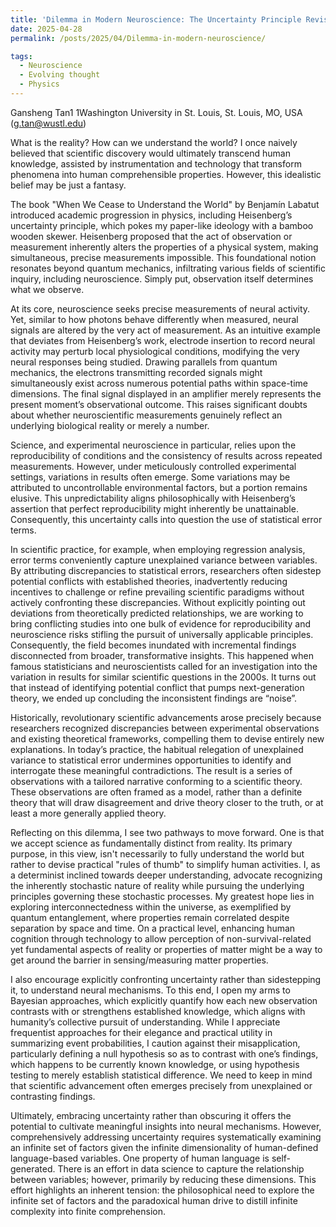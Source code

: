 ```yaml
---
title: 'Dilemma in Modern Neuroscience: The Uncertainty Principle Revisited'
date: 2025-04-28
permalink: /posts/2025/04/Dilemma-in-modern-neuroscience/

tags:
  - Neuroscience
  - Evolving thought
  - Physics
---
```


Gansheng Tan1
1Washington University in St. Louis, St. Louis, MO, USA (g.tan@wustl.edu)


What is the reality? How can we understand the world? I once naively believed that scientific discovery would ultimately transcend human knowledge, assisted by instrumentation and technology that transform phenomena into human comprehensible properties. However, this idealistic belief may be just a fantasy.

The book "When We Cease to Understand the World" by Benjamín Labatut introduced academic progression in physics, including Heisenberg’s uncertainty principle, which pokes my paper-like ideology with a bamboo wooden skewer. Heisenberg proposed that the act of observation or measurement inherently alters the properties of a physical system, making simultaneous, precise measurements impossible. This foundational notion resonates beyond quantum mechanics, infiltrating various fields of scientific inquiry, including neuroscience. Simply put, observation itself determines what we observe.

At its core, neuroscience seeks precise measurements of neural activity. Yet, similar to how photons behave differently when measured, neural signals are altered by the very act of measurement. As an intuitive example that deviates from Heisenberg’s work, electrode insertion to record neural activity may perturb local physiological conditions, modifying the very neural responses being studied. Drawing parallels from quantum mechanics, the electrons transmitting recorded signals might simultaneously exist across numerous potential paths within space-time dimensions. The final signal displayed in an amplifier merely represents the present moment’s observational outcome. This raises significant doubts about whether neuroscientific measurements genuinely reflect an underlying biological reality or merely a number.

Science, and experimental neuroscience in particular, relies upon the reproducibility of conditions and the consistency of results across repeated measurements. However, under meticulously controlled experimental settings, variations in results often emerge. Some variations may be attributed to uncontrollable environmental factors, but a portion remains elusive. This unpredictability aligns philosophically with Heisenberg’s assertion that perfect reproducibility might inherently be unattainable. Consequently, this uncertainty calls into question the use of statistical error terms.

In scientific practice, for example, when employing regression analysis, error terms conveniently capture unexplained variance between variables. By attributing discrepancies to statistical errors, researchers often sidestep potential conflicts with established theories, inadvertently reducing incentives to challenge or refine prevailing scientific paradigms without actively confronting these discrepancies. Without explicitly pointing out deviations from theoretically predicted relationships, we are working to bring conflicting studies into one bulk of evidence for reproducibility and neuroscience risks stifling the pursuit of universally applicable principles. Consequently, the field becomes inundated with incremental findings disconnected from broader, transformative insights. This happened when famous statisticians and neuroscientists called for an investigation into the variation in results for similar scientific questions in the 2000s. It turns out that instead of identifying potential conflict that pumps next-generation theory, we ended up concluding the inconsistent findings are “noise”.

Historically, revolutionary scientific advancements arose precisely because researchers recognized discrepancies between experimental observations and existing theoretical frameworks, compelling them to devise entirely new explanations. In today’s practice, the habitual relegation of unexplained variance to statistical error undermines opportunities to identify and interrogate these meaningful contradictions. The result is a series of observations with a tailored narrative conforming to a scientific theory. These observations are often framed as a model, rather than a definite theory that will draw disagreement and drive theory closer to the truth, or at least a more generally applied theory. 

Reflecting on this dilemma, I see two pathways to move forward. One is that we accept science as fundamentally distinct from reality. Its primary purpose, in this view, isn't necessarily to fully understand the world but rather to devise practical "rules of thumb" to simplify human activities. I, as a determinist inclined towards deeper understanding, advocate recognizing the inherently stochastic nature of reality while pursuing the underlying principles governing these stochastic processes. My greatest hope lies in exploring interconnectedness within the universe, as exemplified by quantum entanglement, where properties remain correlated despite separation by space and time. On a practical level, enhancing human cognition through technology to allow perception of non-survival-related yet fundamental aspects of reality or properties of matter might be a way to get around the barrier in sensing/measuring matter properties. 

I also encourage explicitly confronting uncertainty rather than sidestepping it, to understand neural mechanisms. To this end, I open my arms to Bayesian approaches, which explicitly quantify how each new observation contrasts with or strengthens established knowledge, which aligns with humanity’s collective pursuit of understanding. While I appreciate frequentist approaches for their elegance and practical utility in summarizing event probabilities, I caution against their misapplication, particularly defining a null hypothesis so as to contrast with one’s findings, which happens to be currently known knowledge, or using hypothesis testing to merely establish statistical difference. We need to keep in mind that scientific advancement often emerges precisely from unexplained or contrasting findings. 

Ultimately, embracing uncertainty rather than obscuring it offers the potential to cultivate meaningful insights into neural mechanisms. However, comprehensively addressing uncertainty requires systematically examining an infinite set of factors given the infinite dimensionality of human-defined language-based variables. One property of human language is self-generated. There is an effort in data science to capture the relationship between variables; however, primarily by reducing these dimensions. This effort highlights an inherent tension: the philosophical need to explore the infinite set of factors and the paradoxical human drive to distill infinite complexity into finite comprehension.


